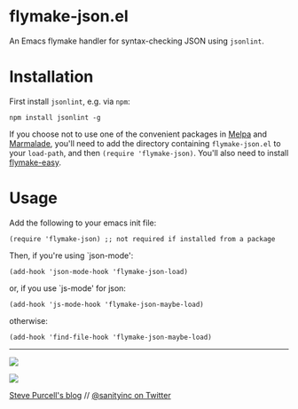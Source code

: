 flymake-json.el
===============

An Emacs flymake handler for syntax-checking JSON using `jsonlint`.

Installation
=============

First install `jsonlint`, e.g. via `npm`:

    npm install jsonlint -g

If you choose not to use one of the convenient packages in
[Melpa][melpa] and [Marmalade][marmalade], you'll need to add the
directory containing `flymake-json.el` to your `load-path`, and then
`(require 'flymake-json)`. You'll also need to install
[flymake-easy](https://github.com/purcell/flymake-easy).

Usage
=====

Add the following to your emacs init file:

    (require 'flymake-json) ;; not required if installed from a package

Then, if you're using `json-mode':

    (add-hook 'json-mode-hook 'flymake-json-load)

or, if you use `js-mode' for json:

    (add-hook 'js-mode-hook 'flymake-json-maybe-load)

otherwise:

    (add-hook 'find-file-hook 'flymake-json-maybe-load)

[marmalade]: http://marmalade-repo.org
[melpa]: http://melpa.milkbox.net

<hr>

[![](http://api.coderwall.com/purcell/endorsecount.png)](http://coderwall.com/purcell)

[![](http://www.linkedin.com/img/webpromo/btn_liprofile_blue_80x15.png)](http://uk.linkedin.com/in/stevepurcell)

[Steve Purcell's blog](http://www.sanityinc.com/) // [@sanityinc on Twitter](https://twitter.com/sanityinc)

